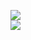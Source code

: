 [![](https://img.shields.io/badge/Made%20With-Github%20Spray-lightgrey.svg?style=for-the-badge&logo=github)](https://github.com/Annihil/github-spray#12077)  
[![](https://i.imgur.com/2DrTn0Z.gif)](https://github.com/Annihil/github-spray)